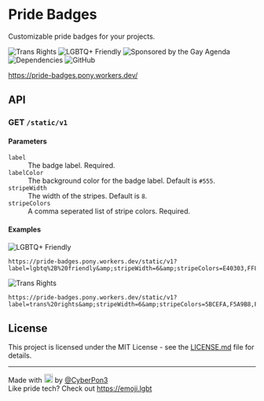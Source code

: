 # Pride Badges

Customizable pride badges for your projects.

![Trans Rights][badge-trans]
![LGBTQ+ Friendly][badge-lgbtq]
![Sponsored by the Gay Agenda][sponsored]
![Dependencies](https://img.shields.io/librariesio/github/tschrock/pride-badges)
![GitHub](https://img.shields.io/github/license/tschrock/pride-badges)

https://pride-badges.pony.workers.dev/


## API

### GET `/static/v1`
#### Parameters
<dl>
    <dt><code>label</code></dt>
    <dd>The badge label. Required.</dd>
    <dt><code>labelColor</code></dt>
    <dd>The background color for the badge label. Default is <code>#555</code>.</dd>
    <dt><code>stripeWidth</code></dt>
    <dd>The width of the stripes. Default is <code>8</code>.</dd>
    <dt><code>stripeColors</code></dt>
    <dd>A comma seperated list of stripe colors. Required.</dd>
</dl>

#### Examples


![LGBTQ+ Friendly][badge-lgbtq]

```
https://pride-badges.pony.workers.dev/static/v1?label=lgbtq%2B%20friendly&amp;stripeWidth=6&amp;stripeColors=E40303,FF8C00,FFED00,008026,24408E,732982
```

![Trans Rights][badge-trans]
```
https://pride-badges.pony.workers.dev/static/v1?label=trans%20rights&amp;stripeWidth=6&amp;stripeColors=5BCEFA,F5A9B8,FFFFFF,F5A9B8,5BCEFA
```



## License
This project is licensed under the MIT License - see the [LICENSE.md](LICENSE.md) file for details.

----

<p>Made with <img height="18" src="https://emoji.lgbt/assets/svg/bi-heart.svg"/> by <a href="https://twitter.com/CyberPon3">@CyberPon3</a><br>Like pride tech? Check out <a href="https://emoji.lgbt">https://emoji.lgbt</a></p>

[badge-trans]: https://pride-badges.pony.workers.dev/static/v1?label=trans%20rights&stripeWidth=6&stripeColors=5BCEFA,F5A9B8,FFFFFF,F5A9B8,5BCEFA
[badge-lgbtq]: https://pride-badges.pony.workers.dev/static/v1?label=lgbtq%2B%20friendly&stripeWidth=6&stripeColors=E40303,FF8C00,FFED00,008026,24408E,732982
[sponsored]: https://pride-badges.pony.workers.dev/static/v1?label=sponsored+by+the+gay+agenda&labelColor=%23555&stripeWidth=6&stripeColors=E40303%2CFF8C00%2CFFED00%2C008026%2C24408E%2C732982
